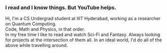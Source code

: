 ### I read and I know things. But YouTube helps. <br/>

Hi, I'm a CS Undergrad student at IIIT Hyderabad, working as a researcher on Quantum Computing. <br/>
<i class="fas fa-heart"></i> Code, Math and Physics, in that order. <br/>
In my free time I like to read and watch Sci-Fi and Fantasy. Always looking for projects at the intersection of them all. In an ideal world, I'd do all of the above while travelling around. <br/>

